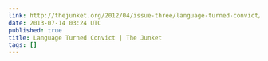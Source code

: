 ```yaml
---
link: http://thejunket.org/2012/04/issue-three/language-turned-convict/
date: 2013-07-14 03:24 UTC
published: true
title: Language Turned Convict | The Junket
tags: []
---
```



